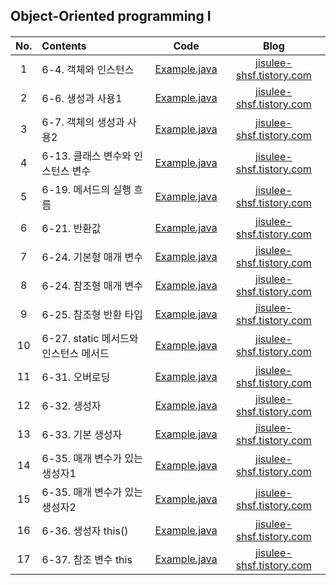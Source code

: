 ####
## Object-Oriented programming Ⅰ
####
|No.|Contents|Code|Blog|
|:---:|:---|:---:|:---:|
|1|6-4. 객체와 인스턴스|[Example.java](./chap_06/_04_Example.java)|[jisulee-shsf.tistory.com](https://jisulee-shsf.tistory.com/228)|
|2|6-6. 생성과 사용1|[Example.java](./chap_06/_06_Example.java)|[jisulee-shsf.tistory.com](https://jisulee-shsf.tistory.com/229)|
|3|6-7. 객체의 생성과 사용2|[Example.java](./chap_06/_07_Example.java)|[jisulee-shsf.tistory.com](https://jisulee-shsf.tistory.com/229)|
|4|6-13. 클래스 변수와 인스턴스 변수|[Example.java](./chap_06/_13_Example.java)|[jisulee-shsf.tistory.com](https://jisulee-shsf.tistory.com/234)|
|5|6-19. 메서드의 실행 흐름|[Example.java](./chap_06/_19_Example.java)|[jisulee-shsf.tistory.com](https://jisulee-shsf.tistory.com/238)|
|6|6-21. 반환값|[Example.java](./chap_06/_21_Example.java)|[jisulee-shsf.tistory.com](https://jisulee-shsf.tistory.com/242)|
|7|6-24. 기본형 매개 변수|[Example.java](./chap_06/_24_Example1.java)|[jisulee-shsf.tistory.com](https://jisulee-shsf.tistory.com/245)|
|8|6-24. 참조형 매개 변수|[Example.java](./chap_06/_24_Example2.java)|[jisulee-shsf.tistory.com](https://jisulee-shsf.tistory.com/245)|
|9|6-25. 참조형 반환 타입|[Example.java](./chap_06/_25_Example.java)|[jisulee-shsf.tistory.com](https://jisulee-shsf.tistory.com/247)|
|10|6-27. static 메서드와 인스턴스 메서드|[Example.java](./chap_06/_27_Example.java)|[jisulee-shsf.tistory.com](https://jisulee-shsf.tistory.com/244)|
|11|6-31. 오버로딩|[Example.java](./chap_06/_31_Example.java)|[jisulee-shsf.tistory.com](https://jisulee-shsf.tistory.com/249)|
|12|6-32. 생성자|[Example.java](./chap_06/_32_Example.java)|[jisulee-shsf.tistory.com](https://jisulee-shsf.tistory.com/250)|
|13|6-33. 기본 생성자|[Example.java](./chap_06/_33_Example.java)|[jisulee-shsf.tistory.com](https://jisulee-shsf.tistory.com/250)|
|14|6-35. 매개 변수가 있는 생성자1|[Example.java](./chap_06/_35_Example1.java)|[jisulee-shsf.tistory.com](https://jisulee-shsf.tistory.com/250)|
|15|6-35. 매개 변수가 있는 생성자2|[Example.java](./chap_06/_35_Example2.java)|[jisulee-shsf.tistory.com](https://jisulee-shsf.tistory.com/250)|
|16|6-36. 생성자 this()|[Example.java](./chap_06/_36_Example.java)|[jisulee-shsf.tistory.com](https://jisulee-shsf.tistory.com/252)|
|17|6-37. 참조 변수 this|[Example.java](./chap_06/_37_Example.java)|[jisulee-shsf.tistory.com](https://jisulee-shsf.tistory.com/252)|
####
